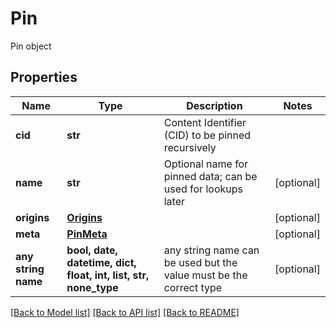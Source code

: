 # Pin

Pin object

## Properties
Name | Type | Description | Notes
------------ | ------------- | ------------- | -------------
**cid** | **str** | Content Identifier (CID) to be pinned recursively | 
**name** | **str** | Optional name for pinned data; can be used for lookups later | [optional] 
**origins** | [**Origins**](Origins.md) |  | [optional] 
**meta** | [**PinMeta**](PinMeta.md) |  | [optional] 
**any string name** | **bool, date, datetime, dict, float, int, list, str, none_type** | any string name can be used but the value must be the correct type | [optional]

[[Back to Model list]](../README.md#documentation-for-models) [[Back to API list]](../README.md#documentation-for-api-endpoints) [[Back to README]](../README.md)


